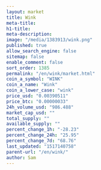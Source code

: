 ```yaml
---
layout: market
title: Wink
meta-title: 
h1-title: 
meta-description: 
image: "/media/1383913/wink.png"
published: true
allow_search_engine: false
sitemap: false
enable_comment: false
sort_order: 1385
permalink: "/en/wink/market.html"
coin_a_symbol: "WINK"
coin_a_name: "Wink"
coin_a_lower_case: "wink"
price_usd: "0.00390511"
price_btc: "0.00000033"
24h_volume_usd: "986.488"
market_cap_usd: ""
total_supply: ""
available_supply: ""
percent_change_1h: "-28.23"
percent_change_24h: "25.95"
percent_change_7d: "68.76"
last_updated: "1517140758"
parent-url: "/en/wink/"
author: Sam
---
```


